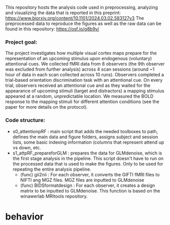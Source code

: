 This repository hosts the analysis code used in preprocessing, analyzing and visualizing the data that is reported in this preprint: https://www.biorxiv.org/content/10.1101/2024.03.02.583127v3
The preprocessed data to reproduce the figures as well as the raw data can be found in this repository: https://osf.io/g8b9v/

### Project goal:

The project investigates how multiple visual cortex maps prepare for the representation of an upcoming stimulus upon endogenous (voluntary) attentional cues. We collected fMRI data from 8 observers (the 9th observer was excluded from further analysis) across 4 scan sessions (around ~1 hour of data in each scan collected across 10 runs). Observers completed a trial-based orientation discrimination task with an attentional cue. On every trial, observers received an attentional cue and as they waited for the appearance of upcoming stimuli (target and distractors) a mapping stimulus appeared at a random, unpredictable location. We measured the BOLD response to the mapping stimuli for different attention conditions (see the paper for more details on the protocol).

### Code structure:

- s0_attentionpRF : main script that adds the needed toolboxes to path, defines the main data and figure folders, assigns subject and session lists, some basic indexing information (columns that represent attend up vs down, etc.
- s1_attpRF_prepareforGLM : prepares the data for GLMdenoise, which is the first stage analysis in the pipeline. This script doesn't have to run on the processed data that is used to make the figures. Only to be used for repeating the entire analysis pipeline.
    - (func) gii2nii : For each observer, it converts the GIFTI fMRI files to NIFTI ang MGZ files. MGZ files are inputted to GLMdenoise
    - (func) BIDSformatdesign : For each observer, it creates a design matrix to be inputted to GLMdenoise. This function is based on the winawerlab MRItools repository. 

# behavior
